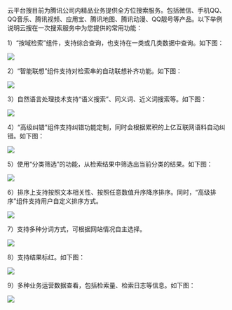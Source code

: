云平台搜目前为腾讯公司内精品业务提供全方位搜索服务。包括微信、手机QQ、QQ音乐、腾讯视频、应用宝、腾讯地图、腾讯动漫、QQ靓号等产品。以下举例说明云搜在一次搜索服务中为您提供的常用功能：

1）“按域检索”组件，支持综合查询，也支持在一类或几类数据中查询。如下图：

![](https://qzonestyle.gtimg.cn/qzone/vas/opensns/res/img/yunsousuobangzhuwendang-1.png)

2）“智能联想”组件支持对检索串的自动联想补齐功能。如下图：

![](https://qzonestyle.gtimg.cn/qzone/vas/opensns/res/img/yunsousuobangzhuwendang-2.png)

3）自然语言处理技术支持“语义搜索”、同义词、近义词搜索等。如下图：

![](https://qzonestyle.gtimg.cn/qzone/vas/opensns/res/img/yunsousuobangzhuwendang-3.png)

4）“高级纠错”组件支持纠错功能定制，同时会根据累积的上亿互联网语料自动纠错。如下图：
  
![](https://qzonestyle.gtimg.cn/qzone/vas/opensns/res/img/yunsousuobangzhuwendang-4.png)	
	
5）使用“分类筛选”的功能，从检索结果中筛选出当前分类的结果。如下图：

![](https://qzonestyle.gtimg.cn/qzone/vas/opensns/res/img/yunsousuobangzhuwendang-5.png)
  
6）排序上支持按照文本相关性、按照任意数值升序降序排序。同时，“高级排序”组件支持用户自定义排序方式。

![](https://qzonestyle.gtimg.cn/qzone/vas/opensns/res/img/yunsousuobangzhuwendang-6.png)

7）支持多种分词方式，可根据网站情况自主选择。

![](https://qzonestyle.gtimg.cn/qzone/vas/opensns/res/img/yunsousuobangzhuwendang-7.png)

8）支持结果标红。如下图：

![](https://qzonestyle.gtimg.cn/qzone/vas/opensns/res/img/yunsousuobangzhuwendang-8.png)

9）多种业务运营数据查看，包括检索量、检索日志等信息。如下图：

![](https://qzonestyle.gtimg.cn/qzone/vas/opensns/res/img/yunsousuobangzhuwendang-9.png)